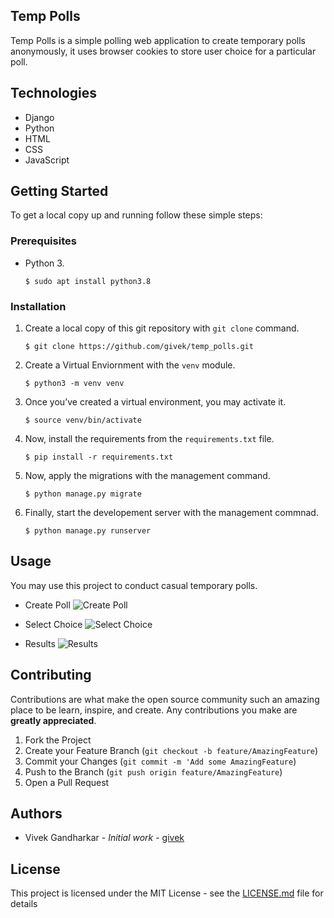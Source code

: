 ## Temp Polls

Temp Polls is a simple polling web application to create temporary polls anonymously, it uses browser cookies to store user choice for a particular poll.

## Technologies

- Django
- Python
- HTML
- CSS
- JavaScript

## Getting Started

To get a local copy up and running follow these simple steps:

### Prerequisites

- Python 3.

  ```shell
  $ sudo apt install python3.8
  ```

### Installation

1. Create a local copy of this git repository with `git clone` command.

   ```shell
   $ git clone https://github.com/givek/temp_polls.git
   ```

2. Create a Virtual Enviornment with the `venv` module.

   ```shell
   $ python3 -m venv venv
   ```

3. Once you’ve created a virtual environment, you may activate it.

   ```shell
   $ source venv/bin/activate
   ```

4. Now, install the requirements from the `requirements.txt` file.

   ```shell
   $ pip install -r requirements.txt
   ```

5. Now, apply the migrations with the management command.

   ```shell
   $ python manage.py migrate
   ```

6. Finally, start the developement server with the management commnad.

   ```shell
   $ python manage.py runserver
   ```

## Usage

You may use this project to conduct casual temporary polls.

- Create Poll
  ![Create Poll](../assets/create_poll.png)

- Select Choice
  ![Select Choice](../assets/select_choice.png)

- Results
  ![Results](../assets/results.png)

## Contributing

Contributions are what make the open source community such an amazing place to be learn, inspire, and create. Any contributions you make are **greatly appreciated**.

1. Fork the Project
2. Create your Feature Branch (`git checkout -b feature/AmazingFeature`)
3. Commit your Changes (`git commit -m 'Add some AmazingFeature`)
4. Push to the Branch (`git push origin feature/AmazingFeature`)
5. Open a Pull Request

## Authors

- Vivek Gandharkar - *Initial work* - [givek](https://github.com/givek)

## License

This project is licensed under the MIT License - see the [LICENSE.md](../blob/main/LICENSE) file for details
